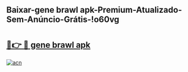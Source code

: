 
## Baixar-gene brawl apk-Premium-Atualizado-Sem-Anúncio-Grátis-!o60vg

# <h2><a href="https://andorid.site?title=gene_brawl_apk&ref=27">🔗👉 🔴 gene brawl apk</a></h2>

[![acn](https://github.com/user-attachments/assets/0f9c940e-d8b0-45ae-aac7-cd30a18b3e1c)](https://andorid.site?title=gene_brawl_apk&ref=27)

